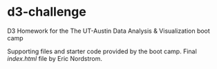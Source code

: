 # d3-challenge
D3 Homework for the The UT-Austin Data Analysis &amp; Visualization boot camp  
  
Supporting files and starter code provided by the boot camp. Final *index.html* file by Eric Nordstrom.